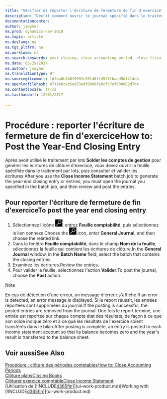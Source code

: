 ```yaml
---
title: "Vérifier et reporter l'écriture de fermeture de fin d'exercice"
description: "Décrit comment ouvrir le journal spécifié dans le traitement en lot Fermer l'état des résultats, puis examiner et reporter l'écriture de fermeture de fin d'exercice."
documentationcenter: 
author: jswymer
ms.prod: dynamics-nav-2018
ms.topic: article
ms.devlang: na
ms.tgt_pltfrm: na
ms.workload: na
ms.search.keywords: year closing, close accounting period, close fiscal year, bank account detailed trial balance
ms.date: 03/29/2017
ms.author: jswymer
ms.translationtype: HT
ms.sourcegitcommit: 1dfba8b14019991c95f40ffd5f7fbaed5df414eb
ms.openlocfilehash: 4711b6cac5e853adf8006febcfc7ef008d82d7d4
ms.contentlocale: fr-ca
ms.lasthandoff: 12/01/2017

---
```

# <a name="how-to-post-the-year-end-closing-entry"></a><span data-ttu-id="7a10c-103">Procédure : reporter l'écriture de fermeture de fin d'exercice</span><span class="sxs-lookup"><span data-stu-id="7a10c-103">How to: Post the Year-End Closing Entry</span></span>
<span data-ttu-id="7a10c-104">Après avoir utilisé le traitement par lots **Solder les comptes de gestion** pour générer les écritures de clôture d'exercice, vous devez ouvrir la feuille spécifiée dans le traitement par lots, puis consulter et valider les écritures.</span><span class="sxs-lookup"><span data-stu-id="7a10c-104">After you use the **Close Income Statement** batch job to generate the year-end closing entry or entries, you must open the journal you specified in the batch job, and then review and post the entries.</span></span>

## <a name="to-post-the-year-end-closing-entry"></a><span data-ttu-id="7a10c-105">Pour reporter l'écriture de fermeture de fin d'exercice</span><span class="sxs-lookup"><span data-stu-id="7a10c-105">To post the year end closing entry</span></span>
1. <span data-ttu-id="7a10c-106">Sélectionnez l'icône ![Page ou état pour la recherche](media/ui-search/search_small.png "Page ou état pour la recherche"), entrez **Feuille comptabilité**, puis sélectionnez le lien connexe.</span><span class="sxs-lookup"><span data-stu-id="7a10c-106">Choose the ![Search for Page or Report](media/ui-search/search_small.png "Search for Page or Report icon") icon, enter **General Journal**, and then choose the related link.</span></span>
2. <span data-ttu-id="7a10c-107">Dans la fenêtre **Feuille comptabilité**, dans le champ **Nom de la feuille**, sélectionnez la feuille qui contient les écritures de clôture.</span><span class="sxs-lookup"><span data-stu-id="7a10c-107">In the **General Journal** window, in the **Batch Name** field, select the batch that contains the closing entries.</span></span>
3. <span data-ttu-id="7a10c-108">Examinez les écritures.</span><span class="sxs-lookup"><span data-stu-id="7a10c-108">Review the entries.</span></span>
4. <span data-ttu-id="7a10c-109">Pour valider la feuille, sélectionnez l'action **Valider**.</span><span class="sxs-lookup"><span data-stu-id="7a10c-109">To post the journal, choose the **Post** action.</span></span>

> [!NOTE]  
>   <span data-ttu-id="7a10c-110">En cas de détection d'une erreur, un message d'erreur s'affiche.</span><span class="sxs-lookup"><span data-stu-id="7a10c-110">If an error is detected, an error message is displayed.</span></span> <span data-ttu-id="7a10c-111">Si le report réussit, les entrées reportées sont supprimées du journal.</span><span class="sxs-lookup"><span data-stu-id="7a10c-111">If the posting is successful, the posted entries are removed from the journal.</span></span> <span data-ttu-id="7a10c-112">Une fois le report terminé, une entrée est reportée sur chaque compte état des résultats, de façon à ce que son solde indique zéro et à ce que les résultats de l'exercice soient transférés dans le bilan.</span><span class="sxs-lookup"><span data-stu-id="7a10c-112">After posting is complete, an entry is posted to each income statement account so that its balance becomes zero and the year's result is transferred to the balance sheet.</span></span>

## <a name="see-also"></a><span data-ttu-id="7a10c-113">Voir aussi</span><span class="sxs-lookup"><span data-stu-id="7a10c-113">See Also</span></span>
[<span data-ttu-id="7a10c-114">Procédure : clôture des périodes comptables</span><span class="sxs-lookup"><span data-stu-id="7a10c-114">How to: Close Accounting Periods</span></span>](year-close-account-periods.md)  
[<span data-ttu-id="7a10c-115">Clôture plans</span><span class="sxs-lookup"><span data-stu-id="7a10c-115">Closing Books</span></span>](year-close-books.md)  
[<span data-ttu-id="7a10c-116">Clôturer exercice comptable</span><span class="sxs-lookup"><span data-stu-id="7a10c-116">Close Income Statement</span></span>](year-close-income-statement.md)  
<span data-ttu-id="7a10c-117">[Utilisation de [!INCLUDE[d365fin](includes/d365fin_md.md)]](ui-work-product.md)</span><span class="sxs-lookup"><span data-stu-id="7a10c-117">[Working with [!INCLUDE[d365fin](includes/d365fin_md.md)]](ui-work-product.md)</span></span>

